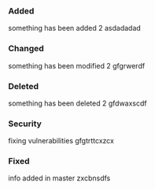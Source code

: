 ### Added
something has been added 2
asdadadad

### Changed
something has been modified 2
gfgrwerdf

### Deleted
something has been deleted 2
gfdwaxscdf

### Security
fixing vulnerabilities
gfgtrttcxzcx

### Fixed
info added in master
zxcbnsdfs
